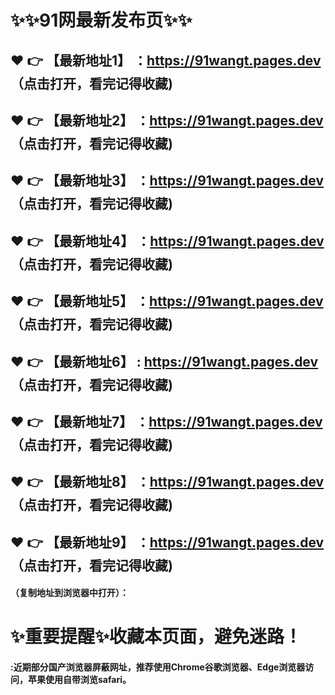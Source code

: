 # :sparkles::sparkles:91网最新发布页:sparkles::sparkles:

 :heart: :point_right: 【最新地址1】 ：https://91wangt.pages.dev    （点击打开，看完记得收藏)
 ------
 :heart: :point_right: 【最新地址2】 ：https://91wangt.pages.dev    （点击打开，看完记得收藏)
 ------
 :heart: :point_right: 【最新地址3】 ：https://91wangt.pages.dev    （点击打开，看完记得收藏)
 ------
 :heart: :point_right: 【最新地址4】 ：https://91wangt.pages.dev    （点击打开，看完记得收藏)
 ------
 :heart: :point_right: 【最新地址5】 ：https://91wangt.pages.dev    （点击打开，看完记得收藏)
 ------
 :heart: :point_right: 【最新地址6】 : https://91wangt.pages.dev    （点击打开，看完记得收藏)
 ------
 :heart: :point_right: 【最新地址7】 ：https://91wangt.pages.dev    （点击打开，看完记得收藏)
 ------
 :heart: :point_right: 【最新地址8】 ：https://91wangt.pages.dev    （点击打开，看完记得收藏)
 ------
 :heart: :point_right: 【最新地址9】 ：https://91wangt.pages.dev    （点击打开，看完记得收藏)
  ------

  
#### （复制地址到浏览器中打开）：
# :sparkles:重要提醒:sparkles:收藏本页面，避免迷路！
#### :近期部分国产浏览器屏蔽网址，推荐使用Chrome谷歌浏览器、Edge浏览器访问，苹果使用自带浏览safari。
